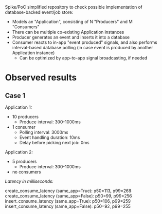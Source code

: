 Spike/PoC simplified repository to check possible implementation of database-backed event/job store:
- Models an "Application", consisting of N "Producers" and M "Consumers"
- There can be multiple co-existing Application instances
- Producer generates an event and inserts it into a database
- Consumer reacts to in-app "event produced" signals, and also performs interval-based database polling (in case event is produced by another Application instance)
    - Can be optimized by app-to-app signal broadcasting, if needed

# Observed results

## Case 1

Application 1:
  - 10 producers
    - Produce interval: 300-1000ms
  - 1 consumer
    - Polling interval: 3000ms
    - Event handling duration: 10ms
    - Delay before picking next job: 0ms

Application 2:
  - 5 producers
    - Produce interval: 300-1000ms
  - no consumers

*Latency in milliseconds:*

create_consume_latency (same_app=True): p50=113, p99=268
create_consume_latency (same_app=False): p50=99, p99=256
insert_consume_latency (same_app=True): p50=106, p99=259
insert_consume_latency (same_app=False): p50=92, p99=255
